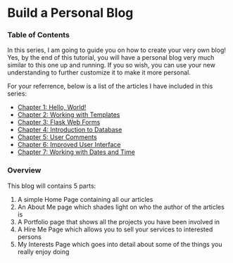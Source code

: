 # Build a Personal Blog

### Table of Contents

In this series, I am going to guide you on how to create your very own blog! Yes, by the end of this tutorial, you will have a personal blog very much similar to this one up and running. If you so wish, you can use your new understanding to further customize it to make it more personal.

For your referrence, below is a list of the articles I have included in this series:

* [Chapter 1: Hello, World!](hello_world.md)
* [Chapter 2: Working with Templates](flask_templates.md)
* [Chapter 3: Flask Web Forms](flask_web_forms.md)
* [Chapter 4: Introduction to Database](working_with_database.md)
* [Chapter 5: User Comments](5_display_user_comments.md)
* [Chapter 6: Improved User Interface](flask_bootstrap.md)
* [Chapter 7: Working with Dates and Time](7_dates_and_time.md)

### Overview

This blog will contains 5 parts:

1. A simple Home Page containing all our articles
2. An About Me page which shades light on who the author of the articles is
3. A Portfolio page that shows all the projects you have been involved in
4. A Hire Me Page which allows you to sell your services to interested persons
5. My Interests Page which goes into detail about some of the things you really enjoy doing